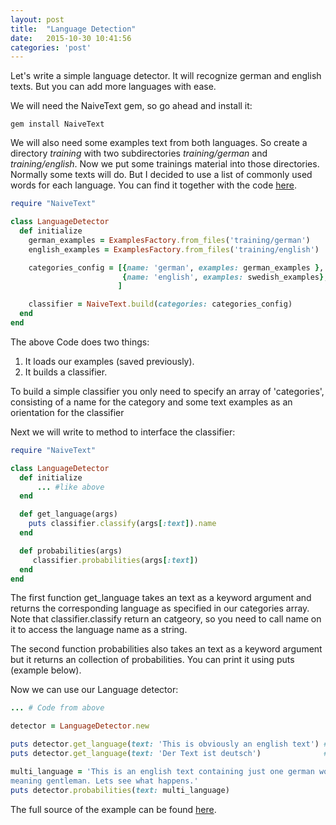 ```yaml
---
layout: post
title:  "Language Detection"
date:   2015-10-30 10:41:56
categories: 'post'
---
```


Let's write a simple language detector. It will recognize german and english texts. But you can add more languages with ease.

We will need the NaiveText gem, so go ahead and install it:
```
gem install NaiveText
```
We will also need some examples text from both languages. So create a directory *training* with two subdirectories *training/german* and *training/english*. Now we put some trainings material into those directories. Normally some texts will do. But I decided to use a list of commonly used words for each language. You can find it together with the code [here](https://github.com/RicciFlowing/NaiveText-examples/tree/master/easy/language_detection).

``` ruby
require "NaiveText"

class LanguageDetector
  def initialize
    german_examples = ExamplesFactory.from_files('training/german')
    english_examples = ExamplesFactory.from_files('training/english')

    categories_config = [{name: 'german', examples: german_examples },
                         {name: 'english', examples: swedish_examples},
                        ]

    classifier = NaiveText.build(categories: categories_config)
  end
end
```

The above Code does two things:

 1. It loads our examples (saved previously).
 2. It builds a classifier.


To build a simple classifier you only need to specify an array of 'categories', consisting of a name for the category and some text examples as an orientation for the classifier

Next we will write to method to interface the classifier:

``` ruby
require "NaiveText"

class LanguageDetector
  def initialize
      ... #like above
  end

  def get_language(args)
    puts classifier.classify(args[:text]).name
  end

  def probabilities(args)
     classifier.probabilities(args[:text])
  end
end
```
The first function get_language takes an text as a keyword argument and returns the corresponding language as specified in our categories array. Note that classifier.classify return an catgeory, so you need to call name on it to access the language name as a string.

The second function probabilities also takes an text as a keyword argument but it returns an collection of probabilities. You can print it using puts (example below).

Now we can use our Language detector:

``` ruby
... # Code from above

detector = LanguageDetector.new

puts detector.get_language(text: 'This is obviously an english text') # ==> english
puts detector.get_language(text: 'Der Text ist deutsch')              # ==> german

multi_language = 'This is an english text containing just one german word "Herren"
meaning gentleman. Lets see what happens.'
puts detector.probabilities(text: multi_language)
```

The full source of the example can be found [here](https://github.com/RicciFlowing/NaiveText-examples/tree/master/easy/language_detection).
